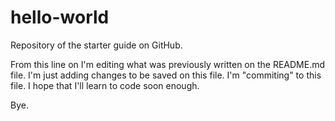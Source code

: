 # hello-world
Repository of the starter guide on GitHub.

From this line on I'm editing what was previously written on the README.md file.
I'm just adding changes to be saved on this file. I'm "commiting" to this file.
I hope that I'll learn to code soon enough.

Bye.
